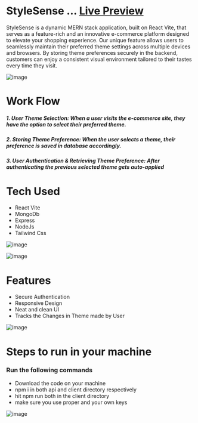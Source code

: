 # StyleSense ... [Live Preview](https://stylesensing.vercel.app/)

StyleSense is a dynamic MERN stack application, built on React Vite, that serves as a feature-rich and an innovative e-commerce platform designed to elevate your shopping experience. Our unique feature allows users to seamlessly maintain their preferred theme settings across multiple devices and browsers. By storing theme preferences securely in the backend, customers can enjoy a consistent visual environment tailored to their tastes every time they visit. 

![image](https://github.com/Aseem5047/crowdvista/assets/80787027/c52b85b5-25ab-4891-aba1-3c7fa582c9cd)

# Work Flow

##### 1. User Theme Selection: When a user visits the e-commerce site, they have the option to select their preferred theme.
##### 2. Storing Theme Preference: When the user selects a theme, their preference is saved in database accordingly.
##### 3. User Authentication & Retrieving Theme Preference: After authenticating the previous selected theme gets auto-applied

# Tech Used
  * React Vite
  * MongoDb
  * Express
  * NodeJs
  * Tailwind Css
    
![image](https://github.com/Aseem5047/StyleSense/assets/80787027/c4adfa5f-b909-40cc-ba2b-90ab43f06f02)

![image](https://github.com/Aseem5047/StyleSense/assets/80787027/fcf1f6c6-a892-4352-b2af-ec9d13fdaf2a)

# Features
  * Secure Authentication
  * Responsive Design
  * Neat and clean UI
  * Tracks the Changes in Theme made by User

![image](https://github.com/Aseem5047/StyleSense/assets/80787027/0d554fb1-6bc8-49ba-81d6-d80fdb637b4f)

# Steps to run in your machine
### Run the following commands
  * Download the code on your machine
  * npm i in both api and client directory respectively
  * hit npm run both in the client directory 
  * make sure you use proper and your own keys

![image](https://github.com/Aseem5047/StyleSense/assets/80787027/5d59875b-ab68-4a52-83f9-4753dc3d0ae2)


